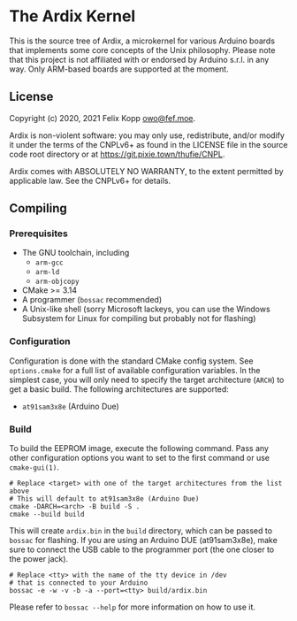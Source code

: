 # The Ardix Kernel

This is the source tree of Ardix, a microkernel for various Arduino boards that implements some core
concepts of the Unix philosophy.  Please note that this project is not affiliated with or endorsed
by Arduino s.r.l. in any way.  Only ARM-based boards are supported at the moment.

## License

Copyright (c) 2020, 2021 Felix Kopp <owo@fef.moe>.

Ardix is non-violent software: you may only use, redistribute,
and/or modify it under the terms of the CNPLv6+ as found in
the LICENSE file in the source code root directory or at
<https://git.pixie.town/thufie/CNPL>.

Ardix comes with ABSOLUTELY NO WARRANTY, to the extent
permitted by applicable law.  See the CNPLv6+ for details.

## Compiling

### Prerequisites

- The GNU toolchain, including
    * `arm-gcc`
    * `arm-ld`
    * `arm-objcopy`
- CMake >= 3.14
- A programmer (`bossac` recommended)
- A Unix-like shell (sorry Microsoft lackeys, you can use the Windows Subsystem for Linux for
  compiling but probably not for flashing)

### Configuration

Configuration is done with the standard CMake config system.  See `options.cmake` for a full list
of available configuration variables.  In the simplest case, you will only need to specify the
target architecture (`ARCH`) to get a basic build.  The following architectures are supported:

- `at91sam3x8e` (Arduino Due)

### Build

To build the EEPROM image, execute the following command.
Pass any other configuration options you want to set to the first command or use `cmake-gui(1)`.

```shell
# Replace <target> with one of the target architectures from the list above
# This will default to at91sam3x8e (Arduino Due)
cmake -DARCH=<arch> -B build -S .
cmake --build build
```

This will create `ardix.bin` in the `build` directory, which can be passed to `bossac` for flashing.
If you are using an Arduino DUE (at91sam3x8e), make sure to connect the USB cable to the programmer
port (the one closer to the power jack).

```shell
# Replace <tty> with the name of the tty device in /dev
# that is connected to your Arduino
bossac -e -w -v -b -a --port=<tty> build/ardix.bin
```

Please refer to `bossac --help` for more information on how to use it.
